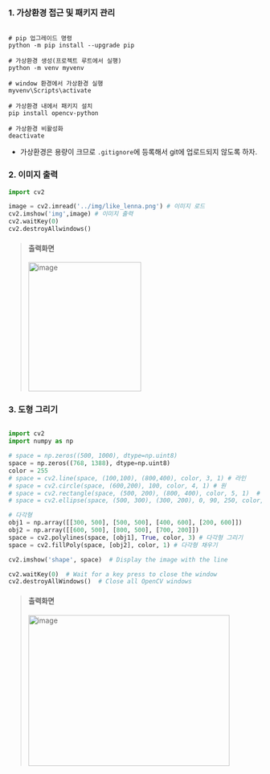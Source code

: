 

### 1. 가상환경 접근 및 패키지 관리

```

# pip 업그레이드 명령
python -m pip install --upgrade pip

# 가상환경 생성(프로젝트 루트에서 실행)
python -m venv myvenv

# window 환경에서 가상환경 실행
myvenv\Scripts\activate

# 가상환경 내에서 패키지 설치
pip install opencv-python

# 가상환경 비활성화
deactivate
```
- 가상환경은 용량이 크므로 `.gitignore`에 등록해서 git에 업로드되지 않도록 하자.

### 2. 이미지 출력
```python
import cv2

image = cv2.imread('../img/like_lenna.png') # 이미지 로드
cv2.imshow('img',image) # 이미지 출력
cv2.waitKey(0)
cv2.destroyAllwindows()
```
> 
> #### 출력화면
> <img width="224" height="257" alt="image" src="https://github.com/user-attachments/assets/b10ab2aa-4549-4c9f-aae5-1e2f53cd47fe" />
>

### 3. 도형 그리기
```python

import cv2
import numpy as np

# space = np.zeros((500, 1000), dtype=np.uint8)
space = np.zeros((768, 1388), dtype=np.uint8)
color = 255
# space = cv2.line(space, (100,100), (800,400), color, 3, 1) # 라인
# space = cv2.circle(space, (600,200), 100, color, 4, 1) # 원
# space = cv2.rectangle(space, (500, 200), (800, 400), color, 5, 1)  # 사각형
# space = cv2.ellipse(space, (500, 300), (300, 200), 0, 90, 250, color, 2)  # 타원

# 다각형
obj1 = np.array([[300, 500], [500, 500], [400, 600], [200, 600]])
obj2 = np.array([[600, 500], [800, 500], [700, 200]])
space = cv2.polylines(space, [obj1], True, color, 3) # 다각형 그리기
space = cv2.fillPoly(space, [obj2], color, 1) # 다각형 채우기

cv2.imshow('shape', space)  # Display the image with the line

cv2.waitKey(0)  # Wait for a key press to close the window
cv2.destroyAllWindows()  # Close all OpenCV windows
```
> 
> #### 출력화면
> <img width="400" height="300" alt="image" src="https://github.com/user-attachments/assets/47ff66f9-08ff-4d62-93fe-960b9b01c418" />
>

